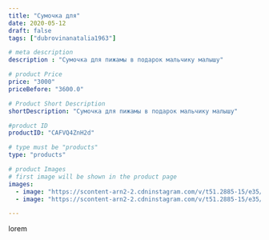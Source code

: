 ```yaml
---
title: "Сумочка для"
date: 2020-05-12
draft: false
tags: ["dubrovinanatalia1963"]

# meta description
description : "Сумочка для пижамы в подарок мальчику малышу"

# product Price
price: "3000"
priceBefore: "3600.0"

# Product Short Description
shortDescription: "Сумочка для пижамы в подарок мальчику малышу"

#product ID
productID: "CAFVQ4ZnH2d"

# type must be "products"
type: "products"

# product Images
# first image will be shown in the product page
images:
  - image: "https://scontent-arn2-2.cdninstagram.com/v/t51.2885-15/e35/97532693_167418178012932_7966574693647376238_n.jpg?se=7&tp=1&_nc_ht=scontent-arn2-2.cdninstagram.com&_nc_cat=100&_nc_ohc=yTex7BtJ_UYAX_nUrIx&ccb=7-4&oh=1af8fcf22f21da75701eed845b3d59d6&oe=6083457E&ig_cache_key=MjMwNzM0MzkwMDc1NDI3MzM3MQ%3D%3D.2-ccb7-4"
  - image: "https://scontent-arn2-2.cdninstagram.com/v/t51.2885-15/e35/96359143_667082070528384_7761412178038882020_n.jpg?se=7&tp=1&_nc_ht=scontent-arn2-2.cdninstagram.com&_nc_cat=100&_nc_ohc=rvg6eSePoJ4AX_J_vcT&ccb=7-4&oh=beed6e73ba568757036dc81ed6f6fae8&oe=608481E3&ig_cache_key=MjMwNzM0MzkwMDczNzQxMDAwOA%3D%3D.2-ccb7-4"

---
```

lorem
